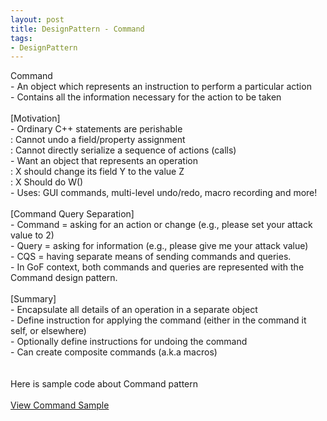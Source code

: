 ```yaml
---
layout: post
title: DesignPattern - Command
tags:
- DesignPattern
---
```

Command
<br/> - An object which represents an instruction to perform a particular action
<br/> - Contains all the information necessary for the action to be taken
<br/>
<br/>[Motivation]
<br/> - Ordinary C++ statements are perishable
<br/> : Cannot undo a field/property assignment
<br/> : Cannot directly serialize a sequence of actions (calls)
<br/> - Want an object that represents an operation
<br/> : X should change its field Y to the value Z
<br/> : X Should do W()
<br/> - Uses: GUI commands, multi-level undo/redo, macro recording and more!
<br/>
<br/>[Command Query Separation]
<br/> - Command = asking for an action or change (e.g., please set your attack value to 2)
<br/> - Query = asking for information (e.g., please give me your attack value)
<br/> - CQS = having separate means of sending commands and queries.
<br/> - In GoF context, both commands and queries are represented with the Command design pattern.
<br/>
<br/>[Summary]
<br/> - Encapsulate all details of an operation in a separate object
<br/> - Define instruction for applying the command (either in the command it self, or elsewhere)
<br/> - Optionally define instructions for undoing the command
<br/> - Can create composite commands (a.k.a macros)
<br/><br/>
<br/>Here is sample code about Command pattern
<br/><br/><a href="https://github.com/korkooyk/CppStudy/tree/master/DesignPattern/Command">View Command Sample</a>